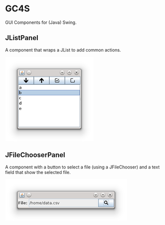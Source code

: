 GC4S
========================

GUI Components for (Java) Swing.

JListPanel
------------
A component that wraps a JList to add common actions.

![JListPanel](https://raw.githubusercontent.com/hlfernandez/GC4S/master/screenshots/JListPanel.png)

JFileChooserPanel
------------
A component with a button to select a file (using a JFileChooser) and a text field that show the selected file.

![JFileChooserPanel](https://raw.githubusercontent.com/hlfernandez/GC4S/master/screenshots/JFileChooserPanel.png)